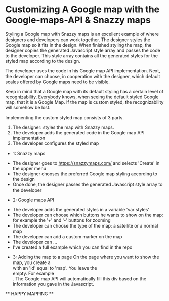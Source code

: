 # Customizing A Google map with the Google-maps-API & Snazzy maps
Styling a Google map with Snazzy maps is an excellent example of where designers and developers can work together. The designer styles the Google map so it fits in the design. When finished styling the map, the designer copies the generated Javascript style array and passes the code to the developer. This style array contains all the generated styles for the styled map according to the design.

The developer uses the code in his Google map API implementation. Next, the developer can choose, in cooperation with the designer, which default scales offered by Google maps need to be visible. 

Keep in mind that a Google map with its default styling has a certain level of recognizability. Everybody knows, when seeing the default styled Google map, that it is a Google Map. If the map is custom styled, the recognizability will somehow be lost.

Implementing the custom styled map consists of 3 parts. 
1. The designer: styles the map with Snazzy maps.
2. The developer adds the generated code in the Google map API implementation
3. The developer configures the styled map

* 1: Snazzy maps
- The designer goes to https://snazzymaps.com/ and selects 'Create' in the upper menu
- The designer chooses the preferred Google map styling according to the design
- Once done, the designer passes the generated Javascript style array to the developer

* 2: Google maps API
- The developer adds the generated styles in a variable 'var styles'
- The developer can choose which buttons he wants to show on the map: for example the '+' and '-' buttons for zooming
- The developer can choose the type of the map: a satellite or a normal map
- The developer can add a custom marker on the map
- The developer can ...
- I've created a full example which you can find in the repo

* 3: Adding the map to a page
On the page where you want to show the map, you create a <div> with an 'id' equal to 'map'. 
You leave the <div> empty. 
For example <div id="map"></div>. The Google map API will automatically fill this div based on the information you gave in the Javascript.


** HAPPY MAPPING **